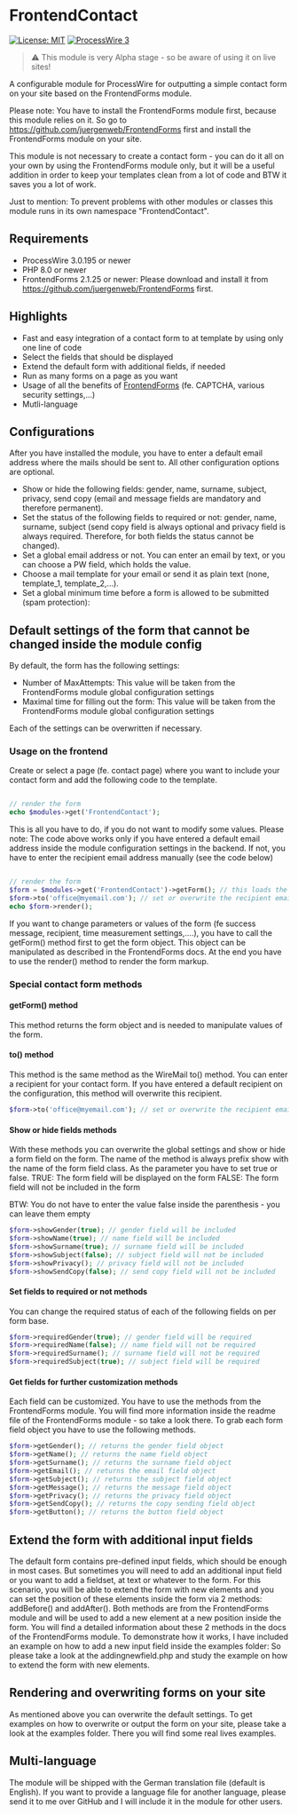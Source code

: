 # FrontendContact
[![License: MIT](https://img.shields.io/badge/License-MIT-blue.svg)](https://opensource.org/licenses/MIT)
[![ProcessWire 3](https://img.shields.io/badge/ProcessWire-3.x-orange.svg)](https://github.com/processwire/processwire)

> ⚠ This module is very Alpha stage - so be aware of using it on live sites!

A configurable module for ProcessWire for outputting a simple contact form on your site based on the FrontendForms module.

Please note: You have to install the FrontendForms module first, because this module relies on it.
So go to https://github.com/juergenweb/FrontendForms first and install the FrontendForms module on your site.

This module is not necessary to create a contact form - you can do it all on your own by using the FrontendForms module
only, but it will be a useful addition in order to keep your templates clean from a lot of code and BTW it saves you a lot of work.

Just to mention: To prevent problems with other modules or classes this module runs in its own namespace "FrontendContact".

## Requirements
- ProcessWire 3.0.195 or newer
- PHP 8.0 or newer
- FrontendForms 2.1.25 or newer: Please download and install it from https://github.com/juergenweb/FrontendForms first.

## Highlights
- Fast and easy integration of a contact form to at template by using only one line of code
- Select the fields that should be displayed
- Extend the default form with additional fields, if needed
- Run as many forms on a page as you want
- Usage of all the benefits of [FrontendForms](https://github.com/juergenweb/FrontendForms#highlights) (fe. CAPTCHA, various security settings,...)
- Mutli-language

## Configurations
After you have installed the module, you have to enter a default email address where the mails should be sent to. All other configuration options are optional.

* Show or hide the following fields: gender, name, surname, subject, privacy, send copy (email and message fields are
mandatory and therefore permanent).
* Set the status of the following fields to required or not: gender, name, surname, subject (send copy field is always
optional and privacy field is always required. Therefore, for both fields the status cannot be changed).
* Set a global email address or not. You can enter an email by text, or you can choose a PW field, which holds the value.
* Choose a mail template for your email or send it as plain text (none, template_1, template_2,...).
* Set a global minimum time before a form is allowed to be submitted (spam protection):

## Default settings of the form that cannot be changed inside the module config
By default, the form has the following settings:

* Number of MaxAttempts: This value will be taken from the FrontendForms module global configuration settings
* Maximal time for filling out the form: This value will be taken from the FrontendForms module global configuration settings

Each of the settings can be overwritten if necessary.

### Usage on the frontend

Create or select a page (fe. contact page) where you want to include your contact form and add the following code to the template.

```php

// render the form
echo $modules->get('FrontendContact');

```

This is all you have to do, if you do not want to modify some values.
Please note: The code above works only if you have entered a default email address inside the module configuration settings in the backend.
If not, you have to enter the recipient email address manually (see the code below)

```php

// render the form
$form = $modules->get('FrontendContact')->getForm(); // this loads the form object for further manipulation
$form->to('office@myemail.com'); // set or overwrite the recipient email address
echo $form->render();
```

If you want to change parameters or values of the form (fe success message, recipient, time measurement settings,....), you have to call the getForm() method first to get the form object.
This object can be manipulated as described in the FrontendForms docs.
At the end you have to use the render() method to render the form markup.

### Special contact form methods

#### getForm() method
This method returns the form object and is needed to manipulate values of the form.

#### to() method
This method is the same method as the WireMail to() method. You can enter a recipient for your contact form.
If you have entered a default recipient on the configuration, this method will overwrite this recipient.

```php
$form->to('office@myemail.com'); // set or overwrite the recipient email address
```
#### Show or hide fields methods
With these methods you can overwrite the global settings and show or hide a form field on the form.
The name of the method is always prefix show with the name of the form field class.
As the parameter you have to set true or false.
TRUE: The form field will be displayed on the form
FALSE: The form field will not be included in the form

BTW: You do not have to enter the value false inside the parenthesis - you can leave them empty

```php
$form->showGender(true); // gender field will be included
$form->showName(true); // name field will be included
$form->showSurname(true); // surname field will be included
$form->showSubject(false); // subject field will not be included
$form->showPrivacy(); // privacy field will not be included
$form->showSendCopy(false); // send copy field will not be included
```

#### Set fields to required or not methods
You can change the required status of each of the following fields on per form base.

```php
$form->requiredGender(true); // gender field will be required
$form->requiredName(false); // name field will not be required
$form->requiredSurname(); // surname field will not be required
$form->requiredSubject(true); // subject field will be required
```

#### Get fields for further customization methods
Each field can be customized. You have to use the methods from the FrontendForms module. You will find more information
inside the readme file of the FrontendForms module - so take a look there.
To grab each form field object you have to use the following methods.

```php
$form->getGender(); // returns the gender field object
$form->getName(); // returns the name field object
$form->getSurname(); // returns the surname field object
$form->getEmail(); // returns the email field object
$form->getSubject(); // returns the subject field object
$form->getMessage(); // returns the message field object
$form->getPrivacy(); // returns the privacy field object
$form->getSendCopy(); // returns the copy sending field object
$form->getButton(); // returns the button field object
```

## Extend the form with additional input fields
The default form contains pre-defined input fields, which should be enough in most cases. But sometimes you will need to add an additional input field or you want to add a fieldset, at text or whatever to the form.
For this scenario, you will be able to extend the form with new elements and you can set the position of these elements inside the form via 2 methods: addBefore() 
and addAfter(). 
Both methods are from the FrontendForms module and will be used to add a new element at a new position inside the form.  You will find a detailed information about these 2 methods in the docs of the FrontendForms module. 
To demonstrate how it works, I have included an example on how to add a new input field inside the examples folder: So please take a look at the addingnewfield.php and study the example on how to extend the form with new elements.


## Rendering and overwriting forms on your site
As mentioned above you can overwrite the default settings. 
To get examples on how to overwrite or output the form on your site, please take a look at the examples folder.
There you will find some real lives examples.

## Multi-language
The module will be shipped with the German translation file (default is English).
If you want to provide a language file for another language, please send it to me over GitHub and I will include it
in the module for other users.
